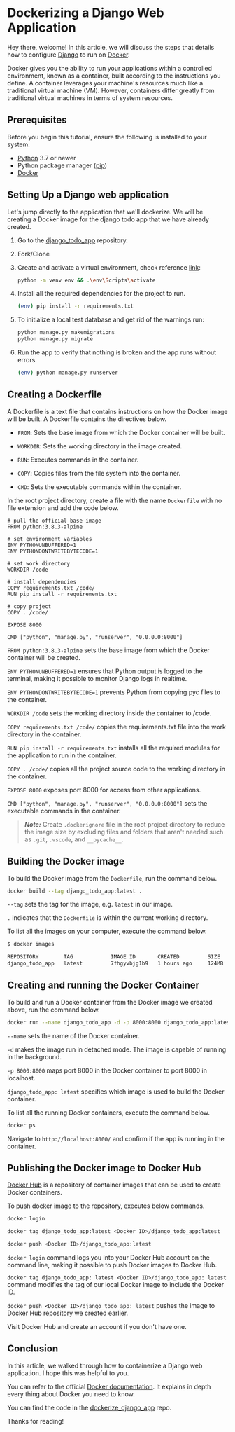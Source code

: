 # Dockerizing a Django Web Application

Hey there, welcome! In this article, we will discuss the steps that details how to configure [Django](https://www.djangoproject.com/) to run on [Docker](https://www.docker.com/).

Docker gives you the ability to run your applications within a controlled environment, known as a container, built according to the instructions you define. A container leverages your machine's resources much like a traditional virtual machine (VM). However, containers differ greatly from traditional virtual machines in terms of system resources.

## Prerequisites

Before you begin this tutorial, ensure the following is installed to your system:

- [Python](https://www.python.org/) 3.7 or newer
- Python package manager ([pip](https://pypi.org/project/pip/))
- [Docker](https://www.docker.com/)

## Setting Up a Django web application

Let's jump directly to the application that we'll dockerize. We will be creating a Docker image for the django todo app that we have already created.

1. Go to the [django_todo_app](https://github.com/imnileshd/django_todo_app) repository.

2. Fork/Clone

3. Create and activate a virtual environment, check reference [link](https://packaging.python.org/guides/installing-using-pip-and-virtual-environments/):

    ```sh
    python -m venv env && .\env\Scripts\activate   
    ```

4. Install all the required dependencies for the project to run.

    ```sh
    (env) pip install -r requirements.txt
    ```

5. To initialize a local test database and get rid of the warnings run:

    ```sh
    python manage.py makemigrations
    python manage.py migrate
    ```

6. Run the app to verify that nothing is broken and the app runs without errors.

    ```sh
    (env) python manage.py runserver
    ```

## Creating a Dockerfile

A Dockerfile is a text file that contains instructions on how the Docker image will be built. A Dockerfile contains the directives below.

- `FROM`: Sets the base image from which the Docker container will be built.

- `WORKDIR`: Sets the working directory in the image created.

- `RUN`: Executes commands in the container.

- `COPY`: Copies files from the file system into the container.

- `CMD`: Sets the executable commands within the container.

In the root project directory, create a file with the name `Dockerfile` with no file extension and add the code below.

```docker
# pull the official base image
FROM python:3.8.3-alpine

# set environment variables
ENV PYTHONUNBUFFERED=1
ENV PYTHONDONTWRITEBYTECODE=1

# set work directory
WORKDIR /code

# install dependencies
COPY requirements.txt /code/
RUN pip install -r requirements.txt

# copy project
COPY . /code/

EXPOSE 8000

CMD ["python", "manage.py", "runserver", "0.0.0.0:8000"]
```

`FROM python:3.8.3-alpine` sets the base image from which the Docker container will be created.

`ENV PYTHONUNBUFFERED=1` ensures that Python output is logged to the terminal, making it possible to monitor Django logs in realtime.

`ENV PYTHONDONTWRITEBYTECODE=1` prevents Python from copying pyc files to the container.

`WORKDIR /code` sets the working directory inside the container to /code.

`COPY requirements.txt /code/` copies the requirements.txt file into the work directory in the container.

`RUN pip install -r requirements.txt` installs all the required modules for the application to run in the container.

`COPY . /code/` copies all the project source code to the working directory in the container.

`EXPOSE 8000` exposes port 8000 for access from other applications.

`CMD ["python", "manage.py", "runserver", "0.0.0.0:8000"]` sets the executable commands in the container.

> **_Note:_** Create `.dockerignore` file in the root project directory to reduce the image size by excluding files and folders that aren't needed such as `.git`, `.vscode`, and `__pycache__`.

## Building the Docker image

To build the Docker image from the `Dockerfile`, run the command below.

```sh
docker build --tag django_todo_app:latest .
```

`--tag` sets the tag for the image, e.g. `latest` in our image.

`.` indicates that the `Dockerfile` is within the current working directory.

To list all the images on your computer, execute the command below.

```sh
$ docker images

REPOSITORY        TAG            IMAGE ID       CREATED         SIZE
django_todo_app   latest         7fhgyvbjg1b9   1 hours ago     124MB
```

## Creating and running the Docker Container

To build and run a Docker container from the Docker image we created above, run the command below.

```sh
docker run --name django_todo_app -d -p 8000:8000 django_todo_app:latest
```

`--name` sets the name of the Docker container.

`-d` makes the image run in detached mode. The image is capable of running in the background.

`-p 8000:8000` maps port 8000 in the Docker container to port 8000 in localhost.

`django_todo_app: latest` specifies which image is used to build the Docker container.

To list all the running Docker containers, execute the command below.

```sh
docker ps
```

Navigate to `http://localhost:8000/` and confirm if the app is running in the container.

## Publishing the Docker image to Docker Hub

[Docker Hub](https://hub.docker.com/) is a repository of container images that can be used to create Docker containers.

To push docker image to the repository, executes below commands.

```sh
docker login

docker tag django_todo_app:latest <Docker ID>/django_todo_app:latest

docker push <Docker ID>/django_todo_app:latest
```

`docker login` command logs you into your Docker Hub account on the command line, making it possible to push Docker images to Docker Hub.

`docker tag django_todo_app: latest <Docker ID>/django_todo_app: latest` command modifies the tag of our local Docker image to include the Docker ID.

`docker push <Docker ID>/django_todo_app: latest` pushes the image to Docker Hub repository we created earlier.

Visit Docker Hub and create an account if you don't have one.

## Conclusion

In this article, we walked through how to containerize a Django web application. I hope this was helpful to you.

You can refer to the official [Docker documentation](https://docs.docker.com/get-started/#docker-concepts). It explains in depth every thing about Docker you need to know.

You can find the code in the [dockerize_django_app](https://github.com/imnileshd/dockerize_django_app) repo.

Thanks for reading!
